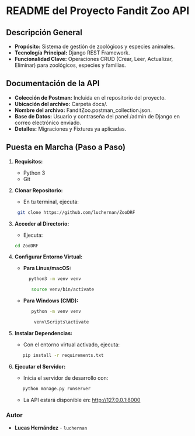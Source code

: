 # **README del Proyecto Fandit Zoo API**

## **Descripción General**

- **Propósito:** Sistema de gestión de zoológicos y especies animales.
- **Tecnología Principal:** Django REST Framework.
- **Funcionalidad Clave:** Operaciones CRUD (Crear, Leer, Actualizar, Eliminar) para zoológicos, especies y familias.

## **Documentación de la API**

- **Colección de Postman:** Incluida en el repositorio del proyecto.
- **Ubicación del archivo:** Carpeta docs/.
- **Nombre del archivo:** FanditZoo.postman_collection.json.
- **Base de Datos:** Usuario y contraseña del panel /admin de Django en correo electrónico enviado.
- **Detalles:** Migraciones y Fixtures ya aplicadas.
  

## **Puesta en Marcha (Paso a Paso)**

1.  **Requisitos:**

    - Python 3
    - Git

2.  **Clonar Repositorio:**

    - En tu terminal, ejecuta:

    ```bash
     git clone https://github.com/luchernan/ZooDRF
    ```

3.  **Acceder al Directorio:**

    - Ejecuta:

    ```bash
    cd ZooDRF
    ```

4.  **Configurar Entorno Virtual:**

    - **Para Linux/macOS:**

      ```bash
        python3 -m venv venv
      ```

      ```bash
         source venv/bin/activate
      ```

    - **Para Windows (CMD):**

      ```bash
         python -m venv venv
      ```

      ```bash
          venv\Scripts\activate
      ```

5.  **Instalar Dependencias:**

    - Con el entorno virtual activado, ejecuta:

    ```bash
       pip install -r requirements.txt
    ```

6.  **Ejecutar el Servidor:**

    - Inicia el servidor de desarrollo con:

    ```bash
       python manage.py runserver
    ```

    - La API estará disponible en: http://127.0.0.1:8000
  
### **Autor**

* **Lucas Hernández** - `luchernan`
